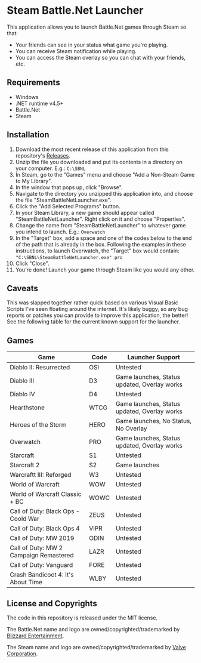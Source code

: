 # Steam Battle.Net Launcher

This application allows you to launch Battle.Net games through Steam so that:
- Your friends can see in your status what game you're playing.
- You can receive Steam notification while playing.
- You can access the Steam overlay so you can chat with your friends, etc.

## Requirements
- Windows
- .NET runtime v4.5+
- Battle.Net
- Steam

## Installation
1. Download the most recent release of this application from this repository's
   [Releases](https://github.com/jayclassless/SteamBattleNetLauncher/releases).
2. Unzip the file you downloaded and put its contents in a directory on your computer. E.g.: `C:\SBNL`
3. In Steam, go to the "Games" menu and choose "Add a Non-Steam Game to My Library".
4. In the window that pops up, click "Browse".
5. Navigate to the directory you unzipped this application into, and choose the file "SteamBattleNetLauncher.exe".
6. Click the "Add Selected Programs" button.
7. In your Steam Library, a new game should appear called "SteamBattleNetLauncher". Right click on it and choose "Properties".
8. Change the name from "SteamBattleNetLauncher" to whatever game you intend to launch. E.g.: `Overwatch`
9. In the "Target" box, add a space and one of the codes below to the end of the path that is already in the box.
   Following the examples in these instructions, to launch Overwatch, the "Target" box would contain:
   `"C:\SBNL\SteamBattleNetLauncher.exe" pro`
10. Click "Close".
11. You're done! Launch your game through Steam like you would any other.

## Caveats
This was slapped together rather quick based on various Visual Basic Scripts I've seen floating around the internet. It's
likely buggy, so any bug reports or patches you can provide to improve this application, the better! See the following
table for the current known support for the launcher.

## Games
Game | Code | Launcher Support
---- | ---- | ----------------
Diablo II: Resurrected | OSI | Untested
Diablo III | D3 | Game launches, Status updated, Overlay works
Diablo IV | D4 | Untested
Hearthstone | WTCG | Game launches, Status updated, Overlay works
Heroes of the Storm | HERO | Game launches, No Status, No Overlay
Overwatch | PRO | Game launches, Status updated, Overlay works
Starcraft | S1 | Untested
Starcraft 2 | S2 | Game launches
Warcraftt III: Reforged | W3 | Untested
World of Warcraft | WOW | Untested
World of Warcraft Classic + BC | WOWC | Untested
Call of Duty: Black Ops - Coold War | ZEUS | Untested
Call of Duty: Black Ops 4 | VIPR | Untested
Call of Duty: MW 2019 | ODIN | Untested
Call of Duty: MW 2 Campaign Remastered | LAZR | Untested
Call of Duty: Vanguard | FORE | Untested
Crash Bandicoot 4: It's About Time | WLBY | Untested

## License and Copyrights
The code in this repository is released under the MIT license.

The Battle.Net name and logo are owned/copyrighted/trademarked by [Blizzard Entertainment](http://www.blizzard.com).

The Steam name and logo are owned/copyrighted/trademarked by [Valve Corporation](http://www.valvesoftware.com).
